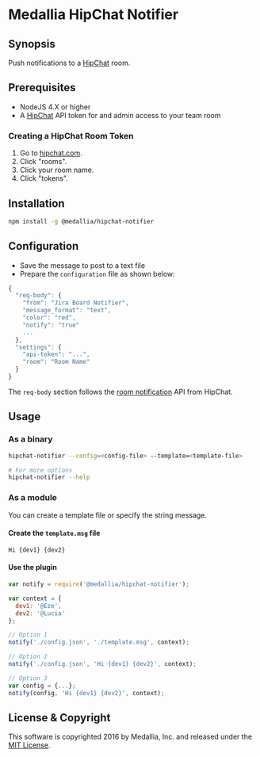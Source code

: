 # Medallia HipChat Notifier

## Synopsis
Push notifications to a [HipChat][1] room.

## Prerequisites
- NodeJS 4.X or higher
- A [HipChat][1] API token for and admin access to your team room

### Creating a HipChat Room Token
1. Go to [hipchat.com][1].
2. Click "rooms".
3. Click your room name.
4. Click "tokens".

## Installation
```bash
npm install -g @medallia/hipchat-notifier
```

## Configuration
- Save the message to post to a text file
- Prepare the `configuration` file as shown below:

```javascript
{
  "req-body": {
    "from": "Jira Board Notifier",
    "message_format": "text",
    "color": "red",
    "notify": "true"
    ...
  },
  "settings": {
    "api-token": "...",
    "room": "Room Name"
  }
}
```

The `req-body` section follows the [room notification][2] API from HipChat.

## Usage

### As a binary
```bash
hipchat-notifier --config=<config-file> --template=<template-file>

# For more options
hipchat-notifier --help
```

### As a module
You can create a template file or specify the string message.

#### Create the `template.msg` file
```text
Hi {dev1} {dev2}
```

#### Use the plugin
```javascript
var notify = require('@medallia/hipchat-notifier');

var context = {
  dev1: '@Eze',
  dev2: '@Lucia'
};

// Option 1
notify('./config.json', './template.msg', context);

// Option 2
notify('./config.json', 'Hi {dev1} {dev2}', context);

// Option 3
var config = {...};
notify(config, 'Hi {dev1} {dev2}', context);
```

## License & Copyright
This software is copyrighted 2016 by Medallia, Inc. and released under the
[MIT License][3].

[1]: https://www.hipchat.com
[2]: https://www.hipchat.com/docs/apiv2/method/send_room_notification
[3]: ./LICENSE
